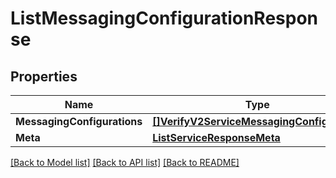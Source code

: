 # ListMessagingConfigurationResponse

## Properties

Name | Type | Description | Notes
------------ | ------------- | ------------- | -------------
**MessagingConfigurations** | [**[]VerifyV2ServiceMessagingConfiguration**](verify.v2.service.messaging_configuration.md) |  | [optional] 
**Meta** | [**ListServiceResponseMeta**](ListServiceResponse_meta.md) |  | [optional] 

[[Back to Model list]](../README.md#documentation-for-models) [[Back to API list]](../README.md#documentation-for-api-endpoints) [[Back to README]](../README.md)


